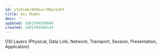 ```yaml
---
id: y7pfxm6j060eucr9bplbnbf
title: Osi Model
desc: ''
updated: 1681794568046
created: 1681794506144
---
```

OSI Layers (Physical, Data Link, Network, Transport, Session, Presentation, Application)